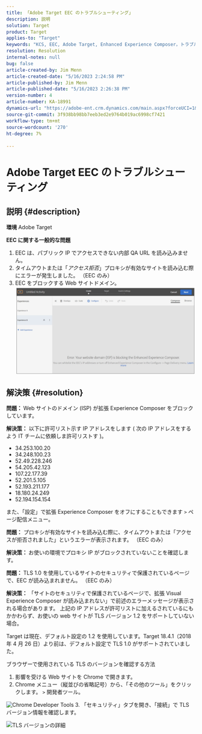 ```yaml
---
title: 「Adobe Target EEC のトラブルシューティング」
description: 説明
solution: Target
product: Target
applies-to: "Target"
keywords: "KCS, EEC, Adobe Target, Enhanced Experience Composer，トラブルシューティング"
resolution: Resolution
internal-notes: null
bug: false
article-created-by: Jim Menn
article-created-date: "5/16/2023 2:24:58 PM"
article-published-by: Jim Menn
article-published-date: "5/16/2023 2:26:38 PM"
version-number: 4
article-number: KA-18991
dynamics-url: "https://adobe-ent.crm.dynamics.com/main.aspx?forceUCI=1&pagetype=entityrecord&etn=knowledgearticle&id=2de5f368-f5f3-ed11-8848-6045bd006079"
source-git-commit: 3f938bb98bb7eeb3ed2e9764b019ac6998cf7421
workflow-type: tm+mt
source-wordcount: '270'
ht-degree: 7%

---
```


# Adobe Target EEC のトラブルシューティング

## 説明 {#description}


<b>環境</b>
Adobe Target

<b>EEC に関する一般的な問題</b>
1. EEC は、パブリック IP でアクセスできない内部 QA URL を読み込みません。
2. タイムアウトまたは「*アクセス拒否*」プロキシが有効なサイトを読み込む際にエラーが発生しました。 （EEC のみ）
3. EEC をブロックする Web サイトドメイン。
   <br>![](assets/___2fe5f368-f5f3-ed11-8848-6045bd006079___.png)

## 解決策 {#resolution}


<b>問題： </b>Web サイトのドメイン (ISP) が拡張 Experience Composer をブロックしています。

<b>解決策：</b> 以下に許可リスト示す IP アドレスをします ( 次の IP アドレスをするよう IT チームに依頼しま許可リストす )。



- 34.253.100.20
- 34.248.100.23
- 52.49.228.246
- 54.205.42.123
- 107.22.177.39
- 52.201.5.105
- 52.193.211.177
- 18.180.24.249
- 52.194.154.154


また、「設定」で拡張 Experience Composer をオフにすることもできます `>`  ページ配信メニュー。





<b>問題：</b> プロキシが有効なサイトを読み込む際に、タイムアウトまたは「アクセスが拒否されました」というエラーが表示されます。 （EEC のみ）

<b>解決策： </b>お使いの環境でプロキシ IP がブロックされていないことを確認します。



<b>問題： </b>TLS 1.0 を使用しているサイトのセキュリティで保護されているページで、EEC が読み込まれません。 （EEC のみ）

<b>解決策： </b>「サイトのセキュリティで保護されているページで、拡張 Visual Experience Composer が読み込まれない」で前述のエラーメッセージが表示される場合があります。 上記の IP アドレスが許可リストに加えるされているにもかかわらず、お使いの web サイトが TLS バージョン 1.2 をサポートしていない場合。

Target は現在、デフォルト設定の 1.2 を使用しています。Target 18.4.1（2018 年 4 月 26 日）より前は、デフォルト設定で TLS 1.0 がサポートされていました。

ブラウザーで使用されている TLS のバージョンを確認する方法
1. 影響を受ける Web サイトを Chrome で開きます。
2. Chrome メニュー（縦並びの省略記号）から、「その他のツール」をクリックします。 `>`  開発者ツール。

![Chrome Developer Tools](https://experienceleague.adobe.com/docs/target/assets/chrome-developer-tools.png?lang=en)
3. 「セキュリティ」タブを開き、「接続」で TLS バージョン情報を確認します。

![TLS バージョンの詳細](https://experienceleague.adobe.com/docs/target/assets/chrome-tls-version.png?lang=en)
